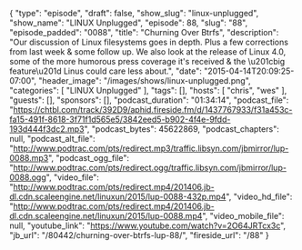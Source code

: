 {
  "type": "episode",
  "draft": false,
  "show_slug": "linux-unplugged",
  "show_name": "LINUX Unplugged",
  "episode": 88,
  "slug": "88",
  "episode_padded": "0088",
  "title": "Churning Over Btrfs",
  "description": "Our discussion of Linux filesystems goes in depth. Plus a few corrections from last week & some follow up. We also look at the release of Linux 4.0, some of the more humorous press coverage it's received & the \u201cbig feature\u201d Linus could care less about.",
  "date": "2015-04-14T20:09:25-07:00",
  "header_image": "/images/shows/linux-unplugged.png",
  "categories": [
    "LINUX Unplugged"
  ],
  "tags": [],
  "hosts": [
    "chris",
    "wes"
  ],
  "guests": [],
  "sponsors": [],
  "podcast_duration": "01:34:14",
  "podcast_file": "https://chtbl.com/track/392D9/aphid.fireside.fm/d/1437767933/f31a453c-fa15-491f-8618-3f71f1d565e5/3842eed5-b902-4f4e-9fdd-193d444f3dc2.mp3",
  "podcast_bytes": 45622869,
  "podcast_chapters": null,
  "podcast_alt_file": "http://www.podtrac.com/pts/redirect.mp3/traffic.libsyn.com/jbmirror/lup-0088.mp3",
  "podcast_ogg_file": "http://www.podtrac.com/pts/redirect.ogg/traffic.libsyn.com/jbmirror/lup-0088.ogg",
  "video_file": "http://www.podtrac.com/pts/redirect.mp4/201406.jb-dl.cdn.scaleengine.net/linuxun/2015/lup-0088-432p.mp4",
  "video_hd_file": "http://www.podtrac.com/pts/redirect.mp4/201406.jb-dl.cdn.scaleengine.net/linuxun/2015/lup-0088.mp4",
  "video_mobile_file": null,
  "youtube_link": "https://www.youtube.com/watch?v=2O64JRTcx3c",
  "jb_url": "/80442/churning-over-btrfs-lup-88/",
  "fireside_url": "/88"
}

